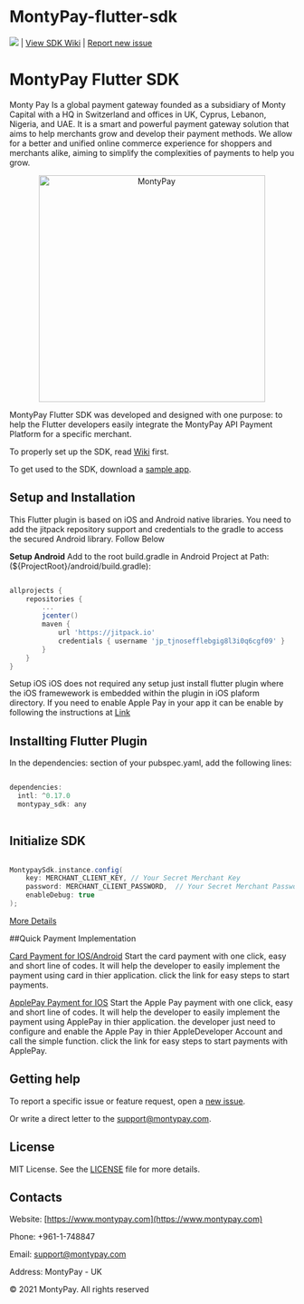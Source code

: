 # MontyPay-flutter-sdk
![](https://jitpack.io/v/MontyPay/MontyPay-android-sdk.svg) | [View SDK Wiki](https://github.com/MontypayApi/MontyPay-flutter-sdk/wiki) | [Report new issue](https://github.com/MontypayApi/MontyPay-flutter-sdk/issues/new)

# MontyPay Flutter SDK

Monty Pay Is a global payment gateway founded as a subsidiary of Monty Capital with a HQ in Switzerland and offices in UK, Cyprus, Lebanon, Nigeria, and UAE. It is a smart and powerful payment gateway solution that aims to help merchants grow and develop their payment methods. We allow for a better and unified online commerce experience for shoppers and merchants alike, aiming to simplify the complexities of payments to help you grow.

<p align="center">
  <a href="https://montypay.com">
      <img src="https://user-images.githubusercontent.com/85153851/147742859-67b127e7-2fc6-418a-ac14-5f7eeca10eca.jpg" alt="MontyPay" width="400px"/>
  </a>
</p>

MontyPay Flutter SDK was developed and designed with one purpose: to help the Flutter developers easily integrate the MontyPay API Payment Platform for a specific merchant. 

To properly set up the SDK, read [Wiki](https://github.com/MontypayApi/MontyPay-flutter-sdk/wiki) first.

To get used to the SDK, download a [sample app](https://github.com/MontypayApi/MontyPay-flutter-sdk/blob/main/montypay_sdk-1.0.9.zip).

## Setup and Installation

This Flutter plugin is based on iOS and Android native libraries. You need to add the jitpack repository support and credentials to the gradle to access the secured Android library. Follow Below

**Setup Android** Add to the root build.gradle in Android Project at Path:(${ProjectRoot}/android/build.gradle):

```groovy

allprojects {
    repositories {
        ...
        jcenter()
        maven {
            url 'https://jitpack.io'
            credentials { username 'jp_tjnosefflebgig8l3i0q6cgf09' }
        }
    }
}
```

Setup iOS iOS does not required any setup just install flutter plugin where the iOS framewework is embedded within the plugin in iOS plaform directory. If you need to enable Apple Pay in your app it can be enable by following the instructions at [Link](https://github.com/MontypayApi/MontyPay-flutter-sdk/wiki/MontyPay-ApplePay-Payment)

## Installting Flutter Plugin

In the dependencies: section of your pubspec.yaml, add the following lines:

```groovy

dependencies:
  intl: ^0.17.0
  montypay_sdk: any
  
```

## Initialize SDK

```groovy

MontypaySdk.instance.config(
    key: MERCHANT_CLIENT_KEY, // Your Secret Merchant Key
    password: MERCHANT_CLIENT_PASSWORD,  // Your Secret Merchant Password
    enableDebug: true
);

``` 
[More Details](https://github.com/MontypayApi/MontyPay-flutter-sdk/wiki)

##Quick Payment Implementation

[Card Payment for IOS/Android](https://github.com/MontypayApi/MontyPay-flutter-sdk/wiki/MontyPay-Quick-Card-Payment) Start the card payment with one click, easy and short line of codes. It will help the developer to easily implement the payment using card in thier application. click the link for easy steps to start payments.

[ApplePay Payment for IOS](https://github.com/MontypayApi/MontyPay-flutter-sdk/wiki/MontyPay-ApplePay-Payment) Start the Apple Pay payment with one click, easy and short line of codes. It will help the developer to easily implement the payment using ApplePay in thier application. the developer just need to configure and enable the Apple Pay in thier AppleDeveloper Account and call the simple function. click the link for easy steps to start payments with ApplePay.

## Getting help

To report a specific issue or feature request, open a [new issue](https://github.com/MontypayApi/MontyPay-flutter-sdk/issues).

Or write a direct letter to the [support@montypay.com](mailto:support@montypay.com).

## License

MIT License. See the [LICENSE](https://github.com/MontypayApi/MontyPay-flutter-sdk/blob/main/LICENSE) file for more details.

## Contacts



Website: [https://www.montypay.com](https://www.montypay.com)

Phone: +961-1-748847

Email: support@montypay.com

Address: MontyPay - UK 



© 2021 MontyPay. All rights reserved


